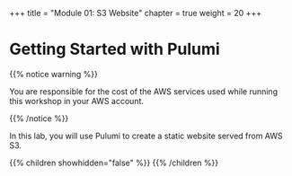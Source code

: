 +++
title = "Module 01: S3 Website"
chapter = true
weight = 20
+++

# Getting Started with Pulumi

{{% notice warning %}}<p> You are responsible for the cost of the AWS services used while running this workshop in your AWS account.</p> {{% /notice %}}

In this lab, you will use Pulumi to create a static website served from AWS S3.

{{% children showhidden="false" %}} {{% /children %}}
